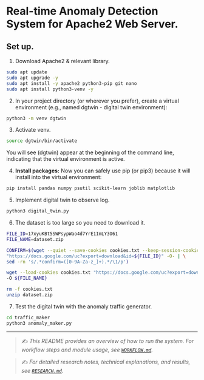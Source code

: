 
# **Real-time Anomaly Detection System for Apache2 Web Server**.

## Set up.


1. Download Apache2 & relevant library.

```bash
sudo apt update
sudo apt upgrade -y
sudo apt install -y apache2 python3-pip git nano 
sudo apt install python3-venv -y
```

2. In your project directory (or wherever you prefer), create a virtual environment (e.g., named dgtwin - digital twin environment):

```bash
python3 -m venv dgtwin
```

3. Activate venv.

```bash
source dgtwin/bin/activate
```

You will see (dgtwin) appear at the beginning of the command line, indicating that the virtual environment is active.

4. **Install packages:** Now you can safely use pip (or pip3) because it will install into the virtual environment:

```bash
pip install pandas numpy psutil scikit-learn joblib matplotlib 
```

5. Implement digital twin to observe log.

```bash
python3 digital_twin.py
```

6. The dataset is too large so you need to download it.

```bash
FILE_ID=17xyuKBt5SWPsypWao4d7YrE1ImLY3O61
FILE_NAME=dataset.zip

CONFIRM=$(wget --quiet --save-cookies cookies.txt --keep-session-cookies --no-check-certificate \
"https://docs.google.com/uc?export=download&id=${FILE_ID}" -O- | \
sed -rn 's/.*confirm=([0-9A-Za-z_]+).*/\1/p')

wget --load-cookies cookies.txt "https://docs.google.com/uc?export=download&confirm=${CONFIRM}&id=${FILE_ID}" \
-O ${FILE_NAME}

rm -f cookies.txt
unzip dataset.zip
```

7. Test the digital twin with the anomaly traffic generator.

```bash
cd traffic_maker
python3 anomaly_maker.py
```

---
> ✍️ _This README provides an overview of how to run the system. For workflow steps and module usage, see [`WORKFLOW.md`](./WORKFLOW.md)._

> ✍️ _For detailed research notes, technical explanations, and results, see [`RESEARCH.md`](./RESEARCH.md)._

